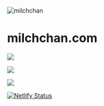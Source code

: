 ![milchchan](https://user-images.githubusercontent.com/246691/219968034-712ca259-4e00-41eb-a7c5-d82606bb8586.png)

# milchchan.com

![](https://github.com/milchchan/milchchan.github.io/workflows/Azure%20Static%20Web%20Apps%20CI%2FCD/badge.svg)

![](https://github.com/milchchan/milchchan.github.io/workflows/Deploy%20to%20Firebase%20Hosting%20on%20merge/badge.svg)

![](https://github.com/milchchan/milchchan.github.io/workflows/Netlify/badge.svg)

[![Netlify Status](https://api.netlify.com/api/v1/badges/6ecd0ddc-6184-4fb3-b7c7-d84ac4c33bb7/deploy-status)](https://app.netlify.com/sites/milchchan/deploys)

